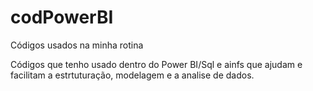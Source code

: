 # codPowerBI
Códigos usados na minha rotina

Códigos que tenho usado dentro do Power BI/Sql e ainfs que ajudam e facilitam a estrtuturação, modelagem e a analise de dados.
